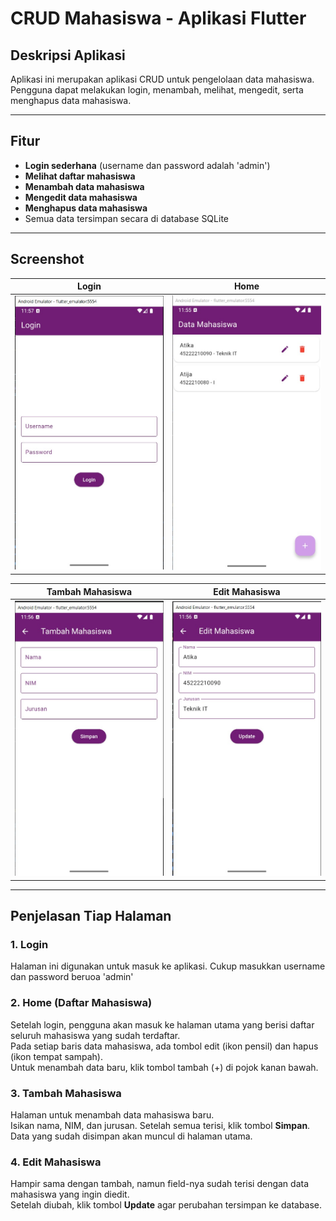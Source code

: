 # CRUD Mahasiswa - Aplikasi Flutter

## Deskripsi Aplikasi

Aplikasi ini merupakan aplikasi CRUD untuk pengelolaan data mahasiswa. Pengguna dapat melakukan login, menambah, melihat, mengedit, serta menghapus data mahasiswa.

---

## Fitur

- **Login sederhana** (username dan password adalah 'admin')
- **Melihat daftar mahasiswa**
- **Menambah data mahasiswa**
- **Mengedit data mahasiswa**
- **Menghapus data mahasiswa**
- Semua data tersimpan secara di database SQLite

---

## Screenshot

| Login                 | Home                  |
|-----------------------|----------------------|
| ![Login](documentation/login.jpg) | ![Home](documentation/home.jpg) |

| Tambah Mahasiswa         | Edit Mahasiswa         |
|--------------------------|-----------------------|
| ![Tambah](documentation/addmhs.jpg) | ![Edit](documentation/editmhs.jpg) |

---

## Penjelasan Tiap Halaman

### 1. **Login**
Halaman ini digunakan untuk masuk ke aplikasi. Cukup masukkan username dan password beruoa 'admin'

### 2. **Home (Daftar Mahasiswa)**
Setelah login, pengguna akan masuk ke halaman utama yang berisi daftar seluruh mahasiswa yang sudah terdaftar.  
Pada setiap baris data mahasiswa, ada tombol edit (ikon pensil) dan hapus (ikon tempat sampah).  
Untuk menambah data baru, klik tombol tambah (+) di pojok kanan bawah.

### 3. **Tambah Mahasiswa**
Halaman untuk menambah data mahasiswa baru.  
Isikan nama, NIM, dan jurusan. Setelah semua terisi, klik tombol **Simpan**. Data yang sudah disimpan akan muncul di halaman utama.

### 4. **Edit Mahasiswa**
Hampir sama dengan tambah, namun field-nya sudah terisi dengan data mahasiswa yang ingin diedit.  
Setelah diubah, klik tombol **Update** agar perubahan tersimpan ke database.


